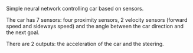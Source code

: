 Simple neural network controlling car based on sensors.

The car has 7 sensors: four proximity sensors, 2 velocity sensors (forward speed and sideways speed) and the angle between the car direction and the next goal.

There are 2 outputs: the acceleration of the car and the steering.